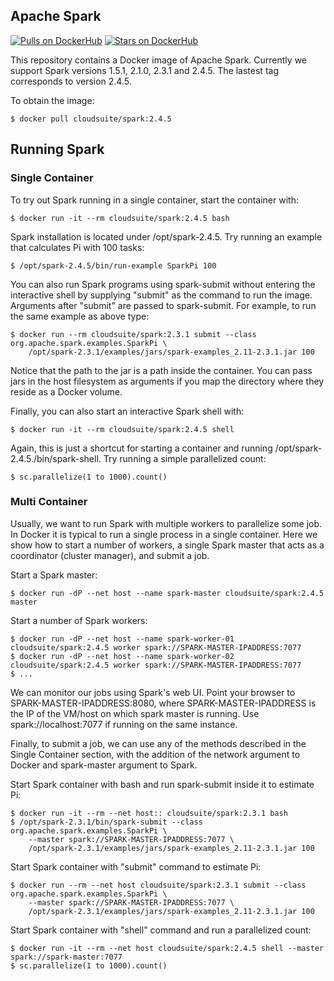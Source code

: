 ## Apache Spark

[![Pulls on DockerHub][dhpulls]][dhrepo]
[![Stars on DockerHub][dhstars]][dhrepo]

This repository contains a Docker image of Apache Spark. Currently we support
Spark versions 1.5.1, 2.1.0, 2.3.1 and 2.4.5. The lastest tag corresponds to version 2.4.5.

To obtain the image:

    $ docker pull cloudsuite/spark:2.4.5

## Running Spark

### Single Container

To try out Spark running in a single container, start the container with:

    $ docker run -it --rm cloudsuite/spark:2.4.5 bash

Spark installation is located under /opt/spark-2.4.5. Try running an example that
calculates Pi with 100 tasks:

    $ /opt/spark-2.4.5/bin/run-example SparkPi 100

You can also run Spark programs using spark-submit without entering the
interactive shell by supplying "submit" as the command to run the image.
Arguments after "submit" are passed to spark-submit. For example, to run the
same example as above type:

    $ docker run --rm cloudsuite/spark:2.3.1 submit --class org.apache.spark.examples.SparkPi \
        /opt/spark-2.3.1/examples/jars/spark-examples_2.11-2.3.1.jar 100

Notice that the path to the jar is a path inside the container. You can pass
jars in the host filesystem as arguments if you map the directory where they
reside as a Docker volume.

Finally, you can also start an interactive Spark shell with:

    $ docker run -it --rm cloudsuite/spark:2.4.5 shell

Again, this is just a shortcut for starting a container and running
/opt/spark-2.4.5./bin/spark-shell. Try running a simple parallelized count:

    $ sc.parallelize(1 to 1000).count()

### Multi Container

Usually, we want to run Spark with multiple workers to parallelize some job. In
Docker it is typical to run a single process in a single container. Here we
show how to start a number of workers, a single Spark master that acts as a
coordinator (cluster manager), and submit a job.

Start a Spark master:

    $ docker run -dP --net host --name spark-master cloudsuite/spark:2.4.5 master

Start a number of Spark workers:

    $ docker run -dP --net host --name spark-worker-01 cloudsuite/spark:2.4.5 worker spark://SPARK-MASTER-IPADDRESS:7077
    $ docker run -dP --net host --name spark-worker-02 cloudsuite/spark:2.4.5 worker spark://SPARK-MASTER-IPADDRESS:7077
    $ ...

We can monitor our jobs using Spark's web UI. Point your browser to SPARK-MASTER-IPADDRESS:8080, where SPARK-MASTER-IPADDRESS is the IP of the VM/host on which spark master is running. Use spark://localhost:7077 if running on the same instance.

Finally, to submit a job, we can use any of the methods described in the Single
Container section, with the addition of the network argument to Docker and
spark-master argument to Spark.

Start Spark container with bash and run spark-submit inside it to estimate Pi:

    $ docker run -it --rm --net host:: cloudsuite/spark:2.3.1 bash
    $ /opt/spark-2.3.1/bin/spark-submit --class org.apache.spark.examples.SparkPi \
        --master spark://SPARK-MASTER-IPADDRESS:7077 \
        /opt/spark-2.3.1/examples/jars/spark-examples_2.11-2.3.1.jar 100

Start Spark container with "submit" command to estimate Pi:

    $ docker run --rm --net host cloudsuite/spark:2.3.1 submit --class org.apache.spark.examples.SparkPi \
        --master spark://SPARK-MASTER-IPADDRESS:7077 \
        /opt/spark-2.3.1/examples/jars/spark-examples_2.11-2.3.1.jar 100

Start Spark container with "shell" command and run a parallelized count:

    $ docker run -it --rm --net host cloudsuite/spark:2.4.5 shell --master spark://spark-master:7077
    $ sc.parallelize(1 to 1000).count()

[dhrepo]: https://hub.docker.com/r/cloudsuite/spark/ "DockerHub Page"
[dhpulls]: https://img.shields.io/docker/pulls/cloudsuite/spark.svg "Go to DockerHub Page"
[dhstars]: https://img.shields.io/docker/stars/cloudsuite/spark.svg "Go to DockerHub Page"
